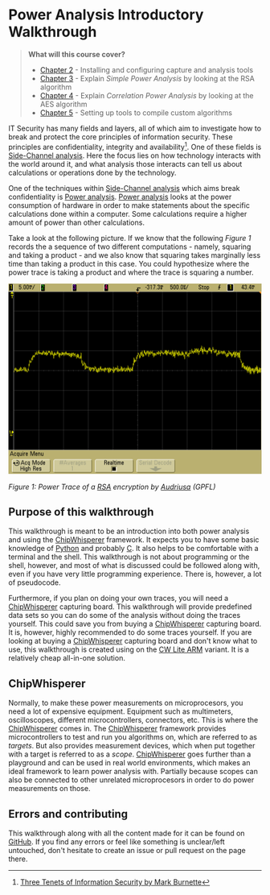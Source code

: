 # Power Analysis Introductory Walkthrough

> **What will this course cover?**
>
> * [Chapter 2](./preparing.md) - Installing and configuring capture and
>   analysis tools
> * [Chapter 3](./rsa.md) - Explain *Simple Power Analysis* by looking at the
>   RSA algorithm
> * [Chapter 4](./aes.md) - Explain *Correlation Power Analysis* by looking at
>   the AES algorithm
> * [Chapter 5](./compiling.md) - Setting up tools to compile custom algorithms

IT Security has many fields and layers, all of which aim to investigate how to
break and protect the core principles of information security. These principles
are confidentiality, integrity and availability[^tenets]. One of these fields is
[Side-Channel analysis]. Here the focus lies on how technology interacts with the
world around it, and what analysis those interacts can tell us about
calculations or operations done by the technology.

One of the techniques within [Side-Channel analysis] which aims break
confidentiality is [Power analysis]. [Power analysis] looks at the power
consumption of hardware in order to make statements about the specific
calculations done within a computer. Some calculations require a higher amount
of power than other calculations.

Take a look at the following picture. If we know that the following _Figure 1_
records the a sequence of two different computations - namely, squaring and
taking a product - and we also know that squaring takes marginally less time
than taking a product in this case. You could hypothesize where the power trace
is taking a product and where the trace is squaring a number.

![Power Analysis of RSA](./assets/power_analysis.png)

_Figure 1: Power Trace of a [RSA] encryption by
[Audriusa](https://en.wikipedia.org/wiki/Power_analysis#/media/File:Power_attack_full.png)
(GPFL)_

## Purpose of this walkthrough

This walkthrough is meant to be an introduction into both power analysis and
using the [ChipWhisperer] framework.  It expects you to have some basic
knowledge of [Python] and probably [C].  It also helps to be comfortable with a
terminal and the shell. This walkthrough is not about programming or the shell,
however, and most of what is discussed could be followed along with, even if you
have very little programming experience. There is, however, a lot of pseudocode.

Furthermore, if you plan on doing your own traces, you will need a
[ChipWhisperer] capturing board. This walkthrough will provide predefined data
sets so you can do some of the analysis without doing the traces yourself. This
could save you from buying a [ChipWhisperer] capturing board. It is, however,
highly recommended to do some traces yourself. If you are looking at buying a
[ChipWhisperer] capturing board and don't know what to use, this walkthrough is
created using on the [CW Lite ARM] variant. It is a relatively cheap all-in-one
solution.

## ChipWhisperer

Normally, to make these power measurements on microprocesors, you need a lot of
expensive equipment.  Equipment such as multimeters, oscilloscopes, different
microcontrollers, connectors, etc. This is where the [ChipWhisperer] comes in.
The [ChipWhisperer] framework provides microcontrollers to test and run you
algorithms on, which are referred to as _targets_. But also provides
measurement devices, which when put together with a target is referred to as a
_scope_. [ChipWhisperer] goes further than a playground and can be used in
real world environments, which makes an ideal framework to learn power analysis
with. Partially because scopes can also be connected to other unrelated
microprocesors in order to do power measurements on those.

## Errors and contributing

This walkthrough along with all the content made for it can be found on
[GitHub](https://github.com/coastalwhite/intro-power-analysis). If you find any
errors or feel like something is unclear/left untouched, don't hesitate to
create an issue or pull request on the page there.

[Python]: https://en.wikipedia.org/wiki/Python_(programming_language)
[C]: https://en.wikipedia.org/wiki/Python_(programming_language)
[RSA]: https://en.wikipedia.org/wiki/RSA_(cryptosystem)
[Power analysis]: https://en.wikipedia.org/wiki/Power_analysis
[ChipWhisperer]: https://github.com/newaetech/chipwhisperer
[Side-Channel analysis]: https://en.wikipedia.org/wiki/Side-channel_attack
[CW Lite ARM]: https://www.newae.com/products/NAE-CWLITE-ARM
[^tenets]: [Three Tenets of Information Security by Mark
Burnette](https://www.lbmc.com/blog/three-tenets-of-information-security/)
